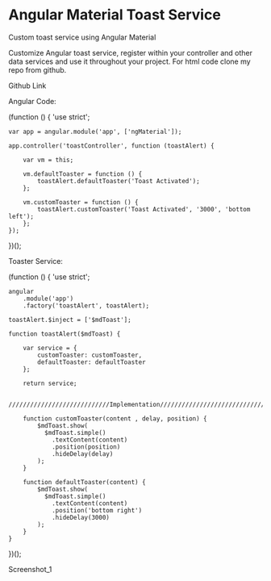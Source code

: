 # Angular Material Toast Service
Custom toast service using Angular Material 

Customize Angular toast service, register within your controller and other data services and use it throughout your project. For html code clone my repo from github.

Github Link

Angular Code:

(function () {
    'use strict';

    var app = angular.module('app', ['ngMaterial']);

    app.controller('toastController', function (toastAlert) {

        var vm = this;
        
        vm.defaultToaster = function () {
            toastAlert.defaultToaster('Toast Activated');
        };

        vm.customToaster = function () {
            toastAlert.customToaster('Toast Activated', '3000', 'bottom left');
        };
    });

})();

Toaster Service:

(function () {
    'use strict';

    angular
        .module('app')
        .factory('toastAlert', toastAlert);

    toastAlert.$inject = ['$mdToast'];

    function toastAlert($mdToast) {

        var service = {
            customToaster: customToaster,
            defaultToaster: defaultToaster
        };

        return service;

        ////////////////////////////Implementation//////////////////////////////////////

        function customToaster(content , delay, position) {
            $mdToast.show(
              $mdToast.simple()
                .textContent(content)
                .position(position)
                .hideDelay(delay)
            );
        }

        function defaultToaster(content) {
            $mdToast.show(
              $mdToast.simple()
                .textContent(content)
                .position('bottom right')
                .hideDelay(3000)
            );
        }
    }
})();

 

Screenshot_1


